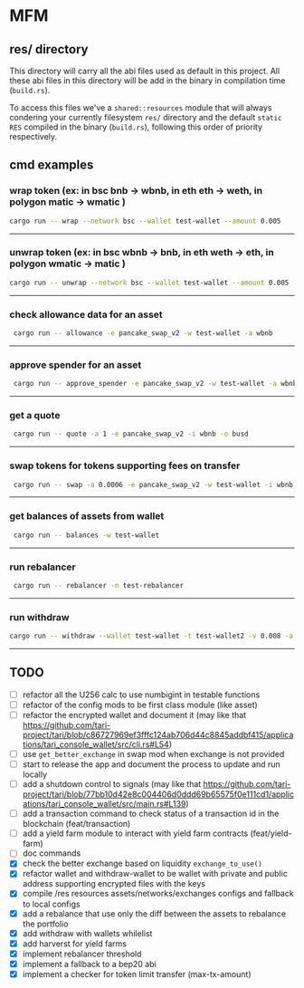 # MFM

## res/ directory
This directory will carry all the abi files used as default in this project.
All these abi files in this directory will be add in the binary in compilation time (`build.rs`).

To access this files we've a `shared::resources` module that will always condering your currently
filesystem `res/` directory and the default `static RES` compiled in the binary (`build.rs`), 
following this order  of priority respectively.

<!-- TODO: add install doc and res folder -->

## cmd examples

### wrap token (ex: in bsc bnb -> wbnb, in eth eth -> weth, in polygon matic -> wmatic )

```bash
cargo run -- wrap --network bsc --wallet test-wallet --amount 0.005
```

---

### unwrap token (ex: in bsc wbnb -> bnb, in eth weth -> eth, in polygon wmatic -> matic )

```bash
cargo run -- unwrap --network bsc --wallet test-wallet --amount 0.005
```

---

### check allowance data for an asset

```bash
 cargo run -- allowance -e pancake_swap_v2 -w test-wallet -a wbnb
```

---

### approve spender for an asset

```bash
 cargo run -- approve_spender -e pancake_swap_v2 -w test-wallet -a wbnb -v 10
```

---

### get a quote

```bash
 cargo run -- quote -a 1 -e pancake_swap_v2 -i wbnb -o busd
```

---

### swap tokens for tokens supporting fees on transfer

```bash
 cargo run -- swap -a 0.0006 -e pancake_swap_v2 -w test-wallet -i wbnb -o busd
```

---

### get balances of assets from wallet

```bash
 cargo run -- balances -w test-wallet
```

---

### run rebalancer

```bash
 cargo run -- rebalancer -n test-rebalancer
```

---

### run withdraw

```bash
cargo run -- withdraw --wallet test-wallet -t test-wallet2 -v 0.008 -a wbnb -n bsc
```

---

## TODO
- [ ] refactor all the U256 calc to use numbigint in testable functions
- [ ] refactor of the config mods to be first class module (like asset)
- [ ] refactor the encrypted wallet and document it (may like that https://github.com/tari-project/tari/blob/c86727969ef3fffc124ab706d44c8845addbf415/applications/tari_console_wallet/src/cli.rs#L54)
- [ ] use `get_better_exchange` in swap mod when exchange is not provided
- [ ] start to release the app and document the process to update and run locally
- [ ] add a shutdown control to signals (may like that https://github.com/tari-project/tari/blob/77bb10d42e8c004406d0ddd69b65575f0e111cd1/applications/tari_console_wallet/src/main.rs#L139)
- [ ] add a transaction command to check status of a transaction id in the blockchain (feat/transaction)
- [ ] add a yield farm module to interact with yield farm contracts (feat/yield-farm)
- [ ] doc commands
- [x] check the better exchange based on liquidity `exchange_to_use()`
- [x] refactor wallet and withdraw-wallet to be wallet with private and public address supporting encrypted files with the keys
- [x] compile /res resources assets/networks/exchanges configs and fallback to local configs
- [x] add a rebalance that use only the diff between the assets to rebalance the portfolio
- [x] add withdraw with wallets whilelist
- [x] add harverst for yield farms
- [x] implement rebalancer threshold
- [x] implement a fallback to a bep20 abi
- [x] implement a checker for token limit transfer (max-tx-amount)

